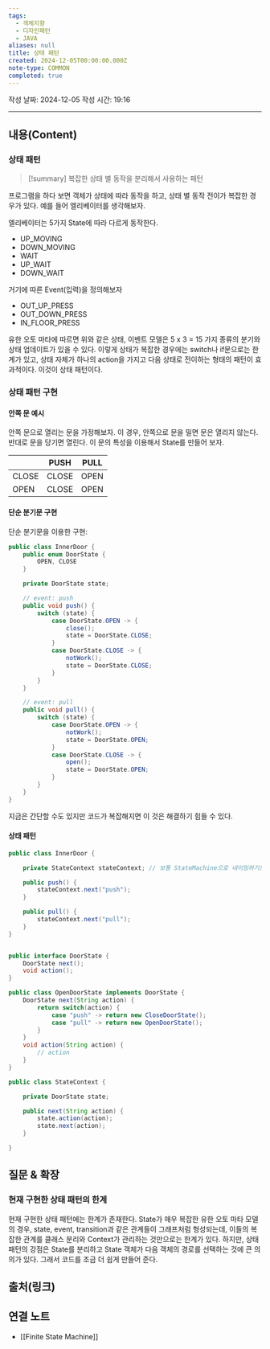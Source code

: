 ```yaml
---
tags:
  - 객체지향
  - 디자인패턴
  - JAVA
aliases: null
title: 상태 패턴
created: 2024-12-05T00:00:00.000Z
note-type: COMMON
completed: true
---
```

작성 날짜: 2024-12-05
작성 시간: 19:16


----
## 내용(Content)

### 상태 패턴

>[!summary]
>복잡한 상태 별 동작을 분리해서 사용하는 패턴

프로그램을 하다 보면 객체가 상태에 따라 동작을 하고, 상태 별 동작 전이가 복잡한 경우가 있다. 예를 들어 엘리베이터를 생각해보자.

엘리베이터는 5가지 State에 따라 다르게 동작한다.
- UP_MOVING
- DOWN_MOVING
- WAIT
- UP_WAIT
- DOWN_WAIT


거기에 따른 Event(입력)을 정의해보자

- OUT_UP_PRESS
- OUT_DOWN_PRESS
- IN_FLOOR_PRESS

유한 오토 마타에 따르면 위와 같은 상태, 이벤트 모델은 5 x 3 = 15 가지 종류의 분기와 상태 업데이트가 있을 수 있다. 이렇게 상태가 복잡한 경우에는 switch나 if문으로는 한계가 있고, 상태 자체가 하나의 action을 가지고 다음 상태로 전이하는 형태의 패턴이 효과적이다. 이것이 상태 패턴이다.

### 상태 패턴 구현

#### 안쪽 문 예시

안쪽 문으로 열리는 문을 가정해보자. 이 경우, 안쪽으로 문을 밀면 문은 열리지 않는다. 반대로 문을 당기면 열린다. 이 문의 특성을 이용해서 State를 만들어 보자.

|       | PUSH  | PULL |
| ----- | ----- | ---- |
| CLOSE | CLOSE | OPEN |
| OPEN  | CLOSE | OPEN |

#### 단순 분기문 구현

단순 분기문을 이용한 구현:
```java
public class InnerDoor {
	public enum DoorState {
		OPEN, CLOSE
	}

	private DoorState state;

	// event: push
	public void push() {
		switch (state) {
			case DoorState.OPEN -> {
				close();
				state = DoorState.CLOSE;
			}
			case DoorState.CLOSE -> {
				notWork();
				state = DoorState.CLOSE;
			}
		}
	}

	// event: pull
	public void pull() {
		switch (state) {
			case DoorState.OPEN -> {
				notWork();
				state = DoorState.OPEN;
			}
			case DoorState.CLOSE -> {
				open();
				state = DoorState.OPEN;
			}
		}
	}
}

```

지금은 간단할 수도 있지만 코드가 복잡해지면 이 것은 해결하기 힘들 수 있다.

#### 상태 패턴

```java
public class InnerDoor {

	private StateContext stateContext; // 보통 StateMachine으로 네이밍하기도 함

	public push() {
		stateContext.next("push");
	}

	public pull() {
		stateContext.next("pull");
	}
}
```

```java

public interface DoorState {
	DoorState next();
	void action();
}

public class OpenDoorState implements DoorState {
	DoorState next(String action) {
		return switch(action) {
			case "push" -> return new CloseDoorState();
			case "pull" -> return new OpenDoorState();
		}
	}
	void action(String action) {
		// action
	}
}

public class StateContext {

	private DoorState state;

	public next(String action) {
		state.action(action);
		state.next(action);
	}

}
```


## 질문 & 확장

### 현재 구현한 상태 패턴의 한계

현재 구현한 상태 패턴에는 한계가 존재한다. State가 매우 복잡한 유한 오토 마타 모델의 경우, state, event, transition과 같은 관계들이 그래프처럼 형성되는데, 이들의 복잡한 관계를 클래스 분리와 Context가 관리하는 것만으로는 한계가 있다. 하지만, 상태 패턴의 강점은 State를 분리하고 State 객체가 다음 객체의 경로를 선택하는 것에 큰 의의가 있다. 그래서 코드를 조금 더 쉽게 만들어 준다.

## 출처(링크)


## 연결 노트

- [[Finite State Machine]]








